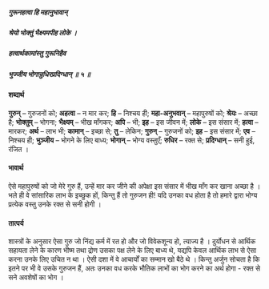 ##### गुरूनहत्वा हि महानुभावान्
##### श्रेयो भोक्तुं भैक्ष्यमपीह लोके ।
##### हत्वार्थकामांस्तु गुरूनिहैव
##### भुज्जीय भोगान्रुधिरप्रदिग्धान् ॥ ५ ॥

#### शब्दार्थ

**गुरुन्** – गुरुजनों को; **अहत्वा** – न मार कर; **हि** – निश्चय ही; **महा-अनुभवान्** – महापुरुषों को; **श्रेयः** – अच्छा है; **भोक्तुम्** – भोगना; **भैक्ष्यम्** – भीख माँगकर; **अपि** – भी; **इह** – इस जीवन में; **लोके** – इस संसार में; **हत्वा** – मारकर; **अर्थ** – लाभ भी; **कामान्** – इच्छा से; **तु** – लेकिन; **गुरुन्** – गुरुजनों को; **इह** – इस संसार में; **एव** – निश्चय ही; **भुञ्जीय** – भोगने के लिए बाध्य; **भोगान्** – भोग्य वस्तुएँ; **रुधिर** – रक्त से; **प्रदिग्धान्** – सनी हुई, रंजित ।

#### भावार्थ

ऐसे महापुरुषों को जो मेरे गुरु हैं, उन्हें मार कर जीने की अपेक्षा इस संसार में भीख माँग कर खाना अच्छा है । भले ही वे सांसारिक लाभ के इच्छुक हों, किन्तु हैं तो गुरुजन ही! यदि उनका वध होता है तो हमारे द्वारा भोग्य प्रत्येक वस्तु उनके रक्त से सनी होगी ।

#### तात्पर्य

शास्त्रों के अनुसार ऐसा गुरु जो निंद्य कर्म में रत हो और जो विवेकशून्य हो, त्याज्य है । दुर्योधन से आर्थिक सहायता लेने के कारण भीष्म तथा द्रोण उसका पक्ष लेने के लिए बाध्य थे, यद्यपि केवल आर्थिक लाभ से ऐसा करना उनके लिए उचित न था । ऐसी दशा में वे आचार्यों का सम्मान खो बैठे थे । किन्तु अर्जुन सोचता है कि इतने पर भी वे उसके गुरुजन हैं, अतः उनका वध करके भौतिक लाभों का भोग करने का अर्थ होगा - रक्त से सने अवशेषों का भोग ।